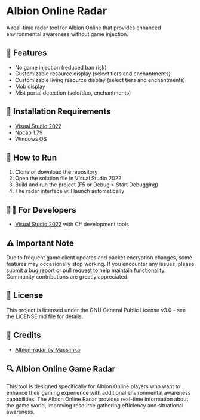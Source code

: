# Albion Online Radar

A real-time radar tool for Albion Online that provides enhanced environmental awareness without game injection.

## 🎯 Features

- No game injection (reduced ban risk)
- Customizable resource display (select tiers and enchantments)
- Customizable living resource display (select tiers and enchantments)
- Mob display
- Mist portal detection (solo/duo, enchantments)

## 🔰 Installation Requirements

- [Visual Studio 2022](https://visualstudio.microsoft.com/vs/)
- [Npcap 1.79](https://npcap.com/dist/npcap-1.79.exe)
- Windows OS

## 🚀 How to Run

1. Clone or download the repository
2. Open the solution file in Visual Studio 2022
3. Build and run the project (F5 or Debug > Start Debugging)
4. The radar interface will launch automatically

## 👨‍💻 For Developers

- [Visual Studio 2022](https://visualstudio.microsoft.com/vs/) with C# development tools

## ⚠️ Important Note

Due to frequent game client updates and packet encryption changes, some features may occasionally stop working. If you encounter any issues, please submit a bug report or pull request to help maintain functionality. Community contributions are greatly appreciated.

## 📄 License

This project is licensed under the GNU General Public License v3.0 - see the LICENSE.md file for details.

## 💖 Credits

- [Albion-radar by Macsimka](https://github.com/Macsimka/Albion-radar)

## 🔍 Albion Online Game Radar

This tool is designed specifically for Albion Online players who want to enhance their gaming experience with additional environmental awareness capabilities. The Albion Online Radar provides real-time information about the game world, improving resource gathering efficiency and situational awareness.
